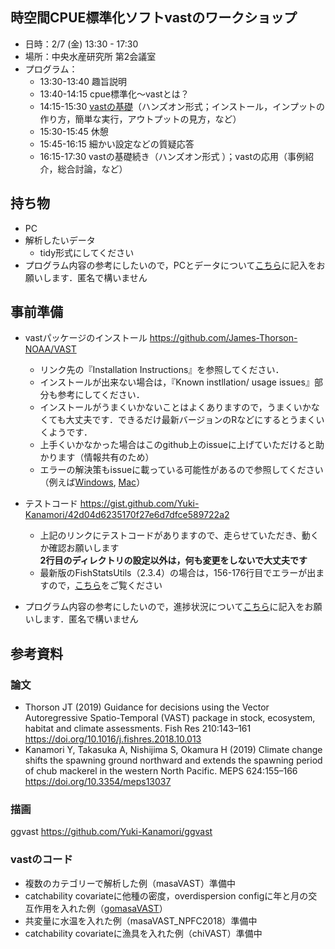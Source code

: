 ## 時空間CPUE標準化ソフトvastのワークショップ

- 日時：2/7 (金) 13:30 - 17:30
- 場所：中央水産研究所 第2会議室
- プログラム：
  - 13:30-13:40 趣旨説明
  - 13:40-14:15 cpue標準化～vastとは？
  - 14:15-15:30 [vastの基礎](https://github.com/Yuki-Kanamori/vast_workshop2020/blob/master/vastの基礎1_1.0.pdf)（ハンズオン形式；インストール，インプットの作り方，簡単な実行，アウトプットの見方，など）
  - 15:30-15:45 休憩
  - 15:45-16:15 細かい設定などの質疑応答
  - 16:15-17:30 vastの基礎続き（ハンズオン形式 ）；vastの応用（事例紹介，総合討論，など）

## 持ち物
* PC
* 解析したいデータ
  * tidy形式にしてください
* プログラム内容の参考にしたいので，PCとデータについて[こちら](https://chouseisan.com/s?h=19541a5a62ea4d04acee9f9be0358091)に記入をお願いします．匿名で構いません

## 事前準備
- vastパッケージのインストール
https://github.com/James-Thorson-NOAA/VAST
  - リンク先の『Installation Instructions』を参照してください．
  - インストールが出来ない場合は，『Known instllation/ usage issues』部分も参考にしてください．
  - インストールがうまくいかないことはよくありますので，うまくいかなくても大丈夫です．できるだけ最新バージョンのRなどにするとうまくいくようです．
  - 上手くいかなかった場合はこのgithub上のissueに上げていただけると助かります（情報共有のため）
  - エラーの解決策もissueに載っている可能性があるので参照してください（例えば[Windows](https://github.com/ShotaNishijima/vast_workshop2020/issues/1), [Mac](https://github.com/ShotaNishijima/vast_workshop2020/issues/2)）

- テストコード
https://gist.github.com/Yuki-Kanamori/42d04d6235170f27e6d7dfce589722a2

  - 上記のリンクにテストコードがありますので、走らせていただき、動くか確認お願いします  
    **2行目のディレクトリの設定以外は，何も変更をしないで大丈夫です**
  - 最新版のFishStatsUtils（2.3.4）の場合は，156-176行目でエラーが出ますので，[こちら](https://github.com/ShotaNishijima/vast_workshop2020/issues/4)をご覧ください
* プログラム内容の参考にしたいので，進捗状況について[こちら](https://chouseisan.com/s?h=a99aa7cba2ec4b6fba8e1a6765de3149)に記入をお願いします．匿名で構いません

## 参考資料    
### **論文**
* Thorson JT (2019) Guidance for decisions using the Vector Autoregressive Spatio-Temporal (VAST) package in stock, ecosystem, habitat and climate assessments. Fish Res 210:143–161
https://doi.org/10.1016/j.fishres.2018.10.013
* Kanamori Y, Takasuka A, Nishijima S, Okamura H (2019) Climate change shifts the spawning ground northward and extends the spawning period of chub mackerel in the western North Pacific. MEPS 624:155–166
https://doi.org/10.3354/meps13037    
### **描画**
ggvast https://github.com/Yuki-Kanamori/ggvast    
### **vastのコード**
* 複数のカテゴリーで解析した例（masaVAST）準備中
* catchability covariateに他種の密度，overdispersion configに年と月の交互作用を入れた例（[gomasaVAST](https://github.com/Yuki-Kanamori/gomasaVAST)）
* 共変量に水温を入れた例（masaVAST_NPFC2018）準備中
* catchability covariateに漁具を入れた例（chiVAST）準備中
